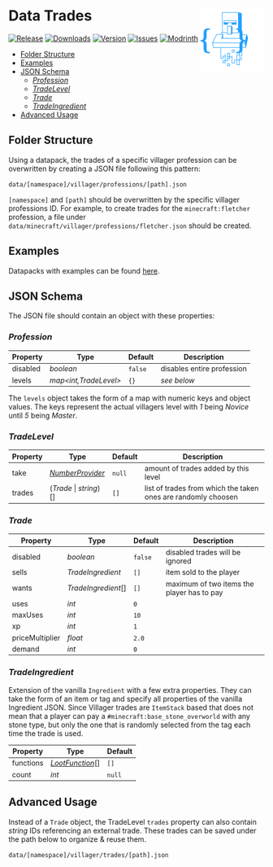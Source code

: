 [ISSUES]: https://github.com/PssbleTrngle/DataTrades/issues

[DOWNLOAD]: https://www.curseforge.com/minecraft/mc-mods/data-trades/files

[CURSEFORGE]: https://www.curseforge.com/minecraft/mc-mods/data-trades

[MODRINTH]: https://modrinth.com/mod/data-trades

# Data Trades <!-- modrinth_exclude.start --> <img src="https://raw.githubusercontent.com/PssbleTrngle/DataTrades/1.19/common/src/main/resources/assets/data_trades/icon.svg" align="right" height="128" />

[![Release](https://img.shields.io/github/v/release/PssbleTrngle/DataTrades?label=Version&sort=semver)][DOWNLOAD]
[![Downloads](https://cf.way2muchnoise.eu/full_890866_downloads.svg)][CURSEFORGE]
[![Version](https://cf.way2muchnoise.eu/versions/890866.svg)][DOWNLOAD]
[![Issues](https://img.shields.io/github/issues/PssbleTrngle/DataTrades?label=Issues)][ISSUES]
[![Modrinth](https://img.shields.io/modrinth/dt/nm1MuVrD?color=green&logo=modrinth&logoColor=green)][MODRINTH]

* [Folder Structure](#folder-structure)
* [Examples](#examples)
* [JSON Schema](#json-schema)
    + [*Profession*](#-profession-)
    + [*TradeLevel*](#-tradelevel-)
    + [*Trade*](#-trade-)
    + [*TradeIngredient*](#-tradeingredient-)
* [Advanced Usage](#advanced-usage)

<!-- modrinth_exclude.end -->

## Folder Structure

Using a datapack, the trades of a specific villager profession can be overwritten by creating a JSON file following this
pattern:

```
data/[namespace]/villager/professions/[path].json
```

`[namespace]` and `[path]` should be overwritten by the specific villager professions ID.
For example, to create trades for the `minecraft:fletcher` profession,
a file under `data/minecraft/villager/professions/fletcher.json` should be created.

## Examples

Datapacks with examples can be found [here](https://github.com/PssbleTrngle/DataTrades/tree/1.19/datapacks).

## JSON Schema

The JSON file should contain an object with these properties:

### *Profession*

| Property | Type                  | Default | Description                |
|----------|-----------------------|---------|----------------------------|
| disabled | *boolean*             | `false` | disables entire profession |
| levels   | *map<int,TradeLevel>* | `{}`    | *see below*                |

The `levels` object takes the form of a map with numeric keys and object values.
The keys represent the actual villagers level with *1* being *Novice* until *5* being *Master*.

### *TradeLevel*

| Property | Type                                                                                  | Default | Description                                                   |
|----------|---------------------------------------------------------------------------------------|---------|---------------------------------------------------------------|
| take     | *[NumberProvider](https://minecraft.fandom.com/wiki/Configured_feature/int_provider)* | `null`  | amount of trades added by this level                          |
| trades   | (*Trade* \| *string*)[]                                                               | `[]`    | list of trades from which the taken ones are randomly choosen |

### *Trade*

| Property        | Type                | Default | Description                                |
|-----------------|---------------------|---------|--------------------------------------------|
| disabled        | *boolean*           | `false` | disabled trades will be ignored            |
| sells           | *TradeIngredient*   | `[]`    | item sold to the player                    |
| wants           | *TradeIngredient*[] | `[]`    | maximum of two items the player has to pay |
| uses            | *int*               | `0`     |                                            |
| maxUses         | *int*               | `10`    |                                            |
| xp              | *int*               | `1`     |                                            |
| priceMultiplier | *float*             | `2.0`   |                                            |
| demand          | *int*               | `0`     |                                            |

### *TradeIngredient*

Extension of the vanilla `Ingredient` with a few extra properties. 
They can take the form of an item or tag and specify all properties of the vanilla Ingredient JSON.
Since Villager trades are `ItemStack` based that does not mean that a player can pay a `#minecraft:base_stone_overworld` 
with any stone type, but only the one that is randomly selected from the tag each time the trade is used.

| Property  | Type                                                                | Default |
|-----------|---------------------------------------------------------------------|---------|
| functions | *[LootFunction](https://minecraft.fandom.com/wiki/Item_modifier)*[] | `[]`    |
| count     | *int*                                                               | `null`  |

## Advanced Usage

Instead of a `Trade` object, the TradeLevel `trades` property can also contain *string* IDs referencing an external
trade.
These trades can be saved under the path below to organize & reuse them.

```
data/[namespace]/villager/trades/[path].json
```